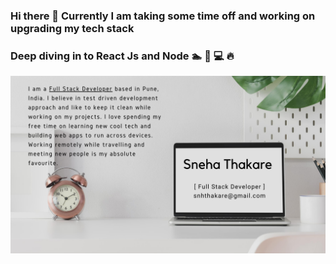 ###                                     Hi there 👋 Currently I am taking some time off and working on upgrading my tech stack
###                                           Deep diving in to React Js and Node :swimmer: :rocket: :computer: :fire:
<img src="https://github.com/snehathakare/snehathakare/blob/master/Sneha.png" alt="" />

<!--
**snehathakare/snehathakare** is a ✨ _special_ ✨ repository because its `README.md` (this file) appears on your GitHub profile.

Here are some ideas to get you started:

- 🔭 I’m currently working on ...
- 🌱 I’m currently learning ...
- 👯 I’m looking to collaborate on ...
- 🤔 I’m looking for help with ...
- 💬 Ask me about ...
- 📫 How to reach me: ...
- 😄 Pronouns: ...
- ⚡ Fun fact: ...

-->
